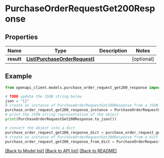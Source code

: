# PurchaseOrderRequestGet200Response


## Properties

Name | Type | Description | Notes
------------ | ------------- | ------------- | -------------
**result** | [**List[PurchaseOrderRequest]**](PurchaseOrderRequest.md) |  | [optional] 

## Example

```python
from openapi_client.models.purchase_order_request_get200_response import PurchaseOrderRequestGet200Response

# TODO update the JSON string below
json = "{}"
# create an instance of PurchaseOrderRequestGet200Response from a JSON string
purchase_order_request_get200_response_instance = PurchaseOrderRequestGet200Response.from_json(json)
# print the JSON string representation of the object
print(PurchaseOrderRequestGet200Response.to_json())

# convert the object into a dict
purchase_order_request_get200_response_dict = purchase_order_request_get200_response_instance.to_dict()
# create an instance of PurchaseOrderRequestGet200Response from a dict
purchase_order_request_get200_response_from_dict = PurchaseOrderRequestGet200Response.from_dict(purchase_order_request_get200_response_dict)
```
[[Back to Model list]](../README.md#documentation-for-models) [[Back to API list]](../README.md#documentation-for-api-endpoints) [[Back to README]](../README.md)


